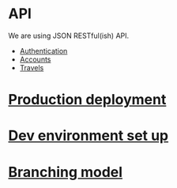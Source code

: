 # API
We are using JSON RESTful(ish) API.

* [Authentication](doc/api/auth.md)
* [Accounts](doc/api/accounts.md)
* [Travels](doc/api/travels.md)

# [Production deployment](doc/deploy.md)

# [Dev environment set up](doc/dev_setup.md)
 
# [Branching model](http://nvie.com/posts/a-successful-git-branching-model/) 
